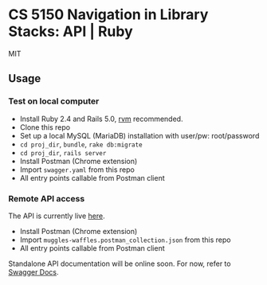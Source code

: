 # CS 5150 Navigation in Library Stacks: API | Ruby

MIT

## Usage

### Test on local computer

- Install Ruby 2.4 and Rails 5.0, [rvm](https://rvm.io/) recommended.
- Clone this repo
- Set up a local MySQL (MariaDB) installation with user/pw: root/password
- ```cd proj_dir```, ```bundle```, ```rake db:migrate```
- ```cd proj_dir```, ```rails server```
- Install Postman (Chrome extension)
- Import ```swagger.yaml``` from this repo
- All entry points callable from Postman client

### Remote API access

The API is currently live [here](https://boiling-woodland-25300.herokuapp.com/v1/).

- Install Postman (Chrome extension)
- Import ```muggles-waffles.postman_collection.json``` from this repo
- All entry points callable from Postman client

Standalone API documentation will be online soon. For now, refer to [Swagger Docs](https://powerful-shore-47112.herokuapp.com/docs).